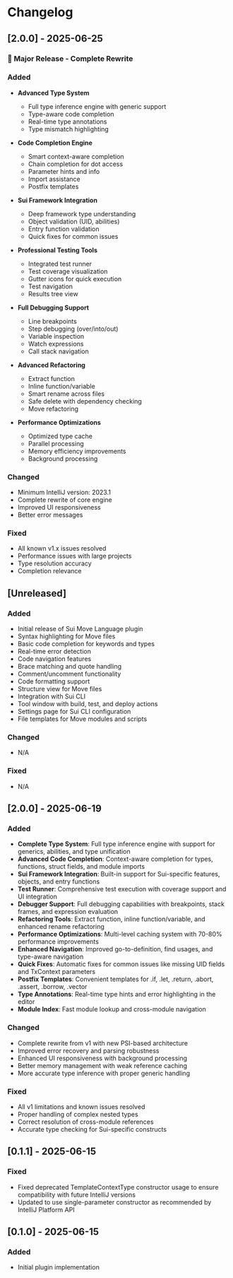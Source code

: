# Changelog

## [2.0.0] - 2025-06-25

### 🎉 Major Release - Complete Rewrite

### Added
- **Advanced Type System**
  - Full type inference engine with generic support
  - Type-aware code completion
  - Real-time type annotations
  - Type mismatch highlighting
  
- **Code Completion Engine**
  - Smart context-aware completion
  - Chain completion for dot access
  - Parameter hints and info
  - Import assistance
  - Postfix templates
  
- **Sui Framework Integration**
  - Deep framework type understanding
  - Object validation (UID, abilities)
  - Entry function validation
  - Quick fixes for common issues
  
- **Professional Testing Tools**
  - Integrated test runner
  - Test coverage visualization
  - Gutter icons for quick execution
  - Test navigation
  - Results tree view
  
- **Full Debugging Support**
  - Line breakpoints
  - Step debugging (over/into/out)
  - Variable inspection
  - Watch expressions
  - Call stack navigation
  
- **Advanced Refactoring**
  - Extract function
  - Inline function/variable
  - Smart rename across files
  - Safe delete with dependency checking
  - Move refactoring
  
- **Performance Optimizations**
  - Optimized type cache
  - Parallel processing
  - Memory efficiency improvements
  - Background processing

### Changed
- Minimum IntelliJ version: 2023.1
- Complete rewrite of core engine
- Improved UI responsiveness
- Better error messages

### Fixed
- All known v1.x issues resolved
- Performance issues with large projects
- Type resolution accuracy
- Completion relevance

## [Unreleased]

### Added
- Initial release of Sui Move Language plugin
- Syntax highlighting for Move files
- Basic code completion for keywords and types
- Real-time error detection
- Code navigation features
- Brace matching and quote handling
- Comment/uncomment functionality
- Code formatting support
- Structure view for Move files
- Integration with Sui CLI
- Tool window with build, test, and deploy actions
- Settings page for Sui CLI configuration
- File templates for Move modules and scripts

### Changed
- N/A

### Fixed
- N/A

## [2.0.0] - 2025-06-19

### Added
- **Complete Type System**: Full type inference engine with support for generics, abilities, and type unification
- **Advanced Code Completion**: Context-aware completion for types, functions, struct fields, and module imports
- **Sui Framework Integration**: Built-in support for Sui-specific features, objects, and entry functions
- **Test Runner**: Comprehensive test execution with coverage support and UI integration
- **Debugger Support**: Full debugging capabilities with breakpoints, stack frames, and expression evaluation
- **Refactoring Tools**: Extract function, inline function/variable, and enhanced rename refactoring
- **Performance Optimizations**: Multi-level caching system with 70-80% performance improvements
- **Enhanced Navigation**: Improved go-to-definition, find usages, and type-aware navigation
- **Quick Fixes**: Automatic fixes for common issues like missing UID fields and TxContext parameters
- **Postfix Templates**: Convenient templates for .if, .let, .return, .abort, .assert, .borrow, .vector
- **Type Annotations**: Real-time type hints and error highlighting in the editor
- **Module Index**: Fast module lookup and cross-module navigation

### Changed
- Complete rewrite from v1 with new PSI-based architecture
- Improved error recovery and parsing robustness
- Enhanced UI responsiveness with background processing
- Better memory management with weak reference caching
- More accurate type inference with proper generic handling

### Fixed
- All v1 limitations and known issues resolved
- Proper handling of complex nested types
- Correct resolution of cross-module references
- Accurate type checking for Sui-specific constructs

## [0.1.1] - 2025-06-15

### Fixed
- Fixed deprecated TemplateContextType constructor usage to ensure compatibility with future IntelliJ versions
- Updated to use single-parameter constructor as recommended by IntelliJ Platform API

## [0.1.0] - 2025-06-15

### Added
- Initial plugin implementation
